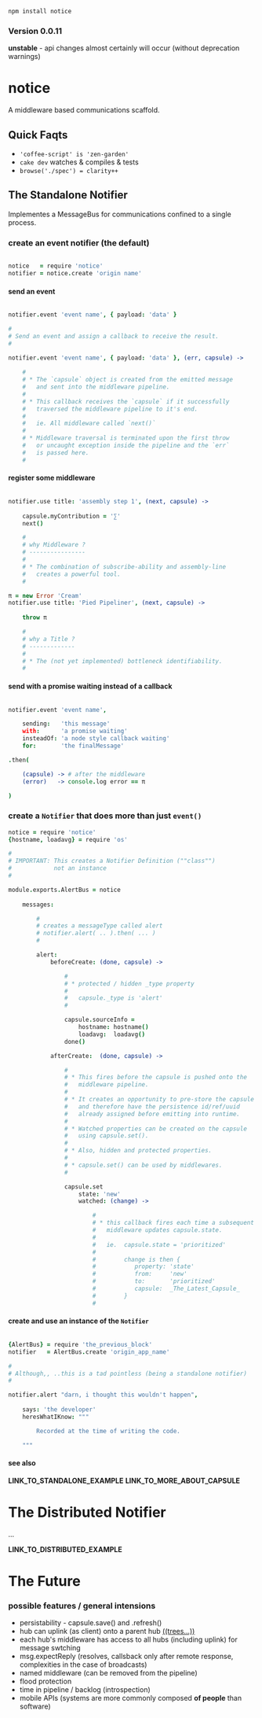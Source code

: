 `npm install notice`

### Version 0.0.11

**unstable** - api changes almost certainly will occur (without deprecation warnings)

notice
======

A middleware based communications scaffold.

Quick Faqts
-----------

* `'coffee-script' is 'zen-garden'`
* `cake dev` watches & compiles & tests
* `browse('./spec') = clarity++`


The Standalone Notifier
-----------------------

Implementes a MessageBus for communications confined to a single process.

### create an event notifier (the default)

```coffee

notice   = require 'notice'
notifier = notice.create 'origin name'

```
#### send an event
```coffee

notifier.event 'event name', { payload: 'data' }

#
# Send an event and assign a callback to receive the result.
#

notifier.event 'event name', { payload: 'data' }, (err, capsule) -> 
    
    #
    # * The `capsule` object is created from the emitted message
    #   and sent into the middleware pipeline.
    # 
    # * This callback receives the `capsule` if it successfully 
    #   traversed the middleware pipeline to it's end. 
    #  
    #   ie. All middleware called `next()`
    #
    # * Middleware traversal is terminated upon the first throw 
    #   or uncaught exception inside the pipeline and the `err` 
    #   is passed here.
    # 

```
#### register some middleware
```coffee

notifier.use title: 'assembly step 1', (next, capsule) -> 
    
    capsule.myContribution = '∑'
    next()

    #
    # why Middleware ?
    # ----------------
    # 
    # * The combination of subscribe-ability and assembly-line
    #   creates a powerful tool.
    # 

π = new Error 'Cream'
notifier.use title: 'Pied Pipeliner', (next, capsule) -> 
    
    throw π

    #
    # why a Title ? 
    # -------------
    # 
    # * The (not yet implemented) bottleneck identifiability.
    # 

```
#### send with a promise waiting instead of a callback
```coffee

notifier.event 'event name',

    sending:   'this message'
    with:      'a promise waiting'
    insteadOf: 'a node style callback waiting'
    for:       'the finalMessage'

.then(

    (capsule) -> # after the middleware
    (error)   -> console.log error == π

)

```


### create a `Notifier` that does more than just `event()`

```coffee
notice = require 'notice'
{hostname, loadavg} = require 'os'

#
# IMPORTANT: This creates a Notifier Definition (""class"")
#            not an instance
#

module.exports.AlertBus = notice
    
    messages:

        #
        # creates a messageType called alert
        # notifier.alert( .. ).then( ... )
        #

        alert: 
            beforeCreate: (done, capsule) -> 

                # 
                # * protected / hidden _type property
                # 
                #   capsule._type is 'alert'
                # 

                capsule.sourceInfo = 
                    hostname: hostname()
                    loadavg:  loadavg()
                done()

            afterCreate:  (done, capsule) -> 

                #
                # * This fires before the capsule is pushed onto the
                #   middleware pipeline.
                # 
                # * It creates an opportunity to pre-store the capsule
                #   and therefore have the persistence id/ref/uuid
                #   already assigned before emitting into runtime.
                # 
                # * Watched properties can be created on the capsule
                #   using capsule.set(). 
                # 
                # * Also, hidden and protected properties.
                #
                # * capsule.set() can be used by middlewares.
                #   

                capsule.set
                    state: 'new'
                    watched: (change) -> 

                        # 
                        # * this callback fires each time a subsequent
                        #   middleware updates capsule.state.
                        #
                        #   ie.  capsule.state = 'prioritized'
                        # 
                        #        change is then {
                        #           property: 'state' 
                        #           from:     'new'
                        #           to:       'prioritized'
                        #           capsule:  _The_Latest_Capsule_
                        #        }
                        # 

```
#### create and use an instance of the `Notifier`
```coffee

{AlertBus} = require 'the_previous_block'
notifier   = AlertBus.create 'origin_app_name'

#
# Although,, ..this is a tad pointless (being a standalone notifier)
#

notifier.alert "darn, i thought this wouldn't happen", 
    
    says: 'the developer'
    heresWhatIKnow: """ 

        Recorded at the time of writing the code. 

    """

```
#### see also

__LINK_TO_STANDALONE_EXAMPLE__
__LINK_TO_MORE_ABOUT_CAPSULE__


The Distributed Notifier
========================

...


__LINK_TO_DISTRIBUTED_EXAMPLE__


The Future
==========

### possible features / general intensions

* persistability - capsule.save() and .refresh() 
* hub can uplink (as client) onto a parent hub [((trees...))](https://github.com/nomilous/nez/tree/master/.metadata/.metadata/.metadata)
* each hub's middleware has access to all hubs (including uplink) for message swtching
* msg.expectReply (resolves, callsback only after remote response, complexities in the case of broadcasts)
* named middleware (can be removed from the pipeline)
* flood protection
* time in pipeline / backlog (introspection)
* mobile APIs (systems are more commonly composed **of people** than software)


